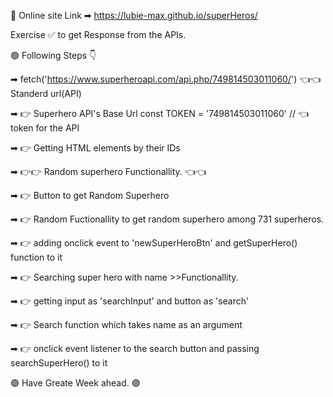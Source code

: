 
🔗 Online site Link ➡ https://lubie-max.github.io/superHeros/

Exercise ✅ to get Response from the APIs.

🟢 Following Steps 👇

➡  fetch('https://www.superheroapi.com/api.php/749814503011060/') 👈👈 Standerd url(API)


➡ 👉 Superhero API's Base Url 
const TOKEN = '749814503011060'  // 👈 token for the API


➡ 👉 Getting HTML elements by their IDs 

➡ 👉👉  Random superhero Functionallity. 👈👈

➡ 👉 Button to get Random Superhero  

➡ 👉 Random Fuctionallity to get random superhero among 731 superheros.

➡ 👉 adding onclick event to 'newSuperHeroBtn' and getSuperHero() function to it 

➡ 👉 Searching super hero with name >>Functionallity.  

➡ 👉 getting input as 'searchInput' and button as 'search' 


➡ 👉 Search function which takes name as an argument 


➡ 👉 onclick event listener to the search button and passing searchSuperHero() to it 



🟣 Have Greate Week ahead. 🟣